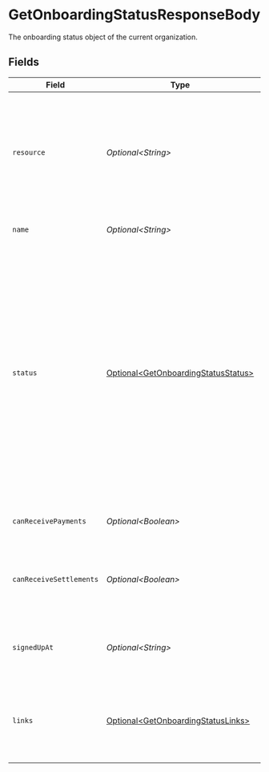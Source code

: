 # GetOnboardingStatusResponseBody

The onboarding status object of the current organization.


## Fields

| Field                                                                                                                                                                                                                                                              | Type                                                                                                                                                                                                                                                               | Required                                                                                                                                                                                                                                                           | Description                                                                                                                                                                                                                                                        |
| ------------------------------------------------------------------------------------------------------------------------------------------------------------------------------------------------------------------------------------------------------------------ | ------------------------------------------------------------------------------------------------------------------------------------------------------------------------------------------------------------------------------------------------------------------ | ------------------------------------------------------------------------------------------------------------------------------------------------------------------------------------------------------------------------------------------------------------------ | ------------------------------------------------------------------------------------------------------------------------------------------------------------------------------------------------------------------------------------------------------------------ |
| `resource`                                                                                                                                                                                                                                                         | *Optional\<String>*                                                                                                                                                                                                                                                | :heavy_minus_sign:                                                                                                                                                                                                                                                 | Indicates the response contains an onboarding status object. Will always contain the string `onboarding` for this<br/>resource type.                                                                                                                               |
| `name`                                                                                                                                                                                                                                                             | *Optional\<String>*                                                                                                                                                                                                                                                | :heavy_minus_sign:                                                                                                                                                                                                                                                 | The name of the organization.                                                                                                                                                                                                                                      |
| `status`                                                                                                                                                                                                                                                           | [Optional\<GetOnboardingStatusStatus>](../../models/operations/GetOnboardingStatusStatus.md)                                                                                                                                                                       | :heavy_minus_sign:                                                                                                                                                                                                                                                 | The current status of the organization's onboarding process.<br/><br/>* `needs-data` — The merchant needs to provide additional information<br/>* `in-review` — The merchant provided all information, awaiting review from Mollie<br/>* `completed` — The onboarding is completed |
| `canReceivePayments`                                                                                                                                                                                                                                               | *Optional\<Boolean>*                                                                                                                                                                                                                                               | :heavy_minus_sign:                                                                                                                                                                                                                                                 | Whether the organization can receive payments.                                                                                                                                                                                                                     |
| `canReceiveSettlements`                                                                                                                                                                                                                                            | *Optional\<Boolean>*                                                                                                                                                                                                                                               | :heavy_minus_sign:                                                                                                                                                                                                                                                 | Whether the organization can receive settlements to their external bank account.                                                                                                                                                                                   |
| `signedUpAt`                                                                                                                                                                                                                                                       | *Optional\<String>*                                                                                                                                                                                                                                                | :heavy_minus_sign:                                                                                                                                                                                                                                                 | The sign up date time of the organization in [ISO 8601](https://en.wikipedia.org/wiki/ISO_8601) format.                                                                                                                                                            |
| `links`                                                                                                                                                                                                                                                            | [Optional\<GetOnboardingStatusLinks>](../../models/operations/GetOnboardingStatusLinks.md)                                                                                                                                                                         | :heavy_minus_sign:                                                                                                                                                                                                                                                 | An object with several relevant URLs. Every URL object will contain an `href` and a `type` field.                                                                                                                                                                  |